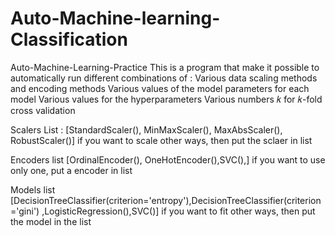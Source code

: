 # Auto-Machine-learning-Classification
Auto-Machine-Learning-Practice
This is a program that make it possible to automatically run different combinations of :
Various data scaling methods and encoding methods
Various values of the model parameters for each model
Various values for the hyperparameters
Various numbers 𝑘 for 𝑘-fold cross validation

Scalers  List : 
[StandardScaler(), MinMaxScaler(), MaxAbsScaler(), RobustScaler()] 
 if you want to scale other ways, then put the sclaer in list

 Encoders list 
  [OrdinalEncoder(), OneHotEncoder(),SVC(),]
    if you want to use only one, put a encoder in list

  Models list 
  [DecisionTreeClassifier(criterion='entropy'),DecisionTreeClassifier(criterion='gini')  ,LogisticRegression(),SVC()]
 if you want to fit other ways, then put the model in the list


